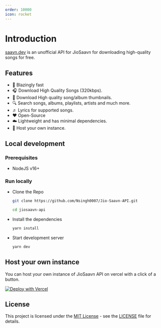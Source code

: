 ```yaml
---
order: 10000
icon: rocket
---
```


# Introduction

[saavn.dev](https://saavn.dev) is an unofficial API for JioSaavn for downloading high-quality songs for free.

## Features

- 🚀 Blazingly fast
- 🎧 Download High Quality Songs (320kbps).
- 🌄 Download High quality song/album thumbnails.
- 🔍 Search songs, albums, playlists, artists and much more.
- ♬ Lyrics for supported songs.
- ❤️ Open-Source
- ☁️ Lightweight and has minimal dependencies.
- 🌈 Host your own instance.

## Local development

### Prerequisites

- NodeJS v16+

### Run locally

- Clone the Repo

  ```sh
  git clone https://github.com/Nsingh0007/Jio-Saavn-API.git

  cd jiosaavn-api
  ```

- Install the dependencies

  ```sh
  yarn install
  ```

- Start development server

  ```sh
  yarn dev
  ```

## Host your own instance

You can host your own instance of JioSaavn API on vercel with a click of a button.

[![Deploy with Vercel](https://vercel.com/button)](https://vercel.com/new/clone?repository-url=https://github.com/Nsingh0007/Jio-Saavn-API.git)

## License

This project is licensed under the [MIT License](https://opensource.org/licenses/MIT) - see the [LICENSE](https://github.com/Nsingh0007/Jio-Saavn-API/blob/main/LICENSE) file for details.
